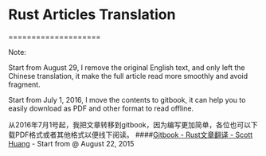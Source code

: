 




# Rust Articles Translation
====================

Note: 

Start from August 29, I remove the original English text, and only left the Chinese translation, it make the full article read more smoothly and avoid fragment.

Start from July 1, 2016, I move the contents to gitbook, it can help you to easily download as PDF and other format to read offline.

从2016年7月1号起，我把文章转移到gitbook，因为编写更加简单，各位也可以下载PDF格式或者其他格式以便线下阅读。
####[Gitbook - Rust文章翻译 - Scott Huang](https://scotthuang_hzl.gitbooks.io/rust_articles/content/) - Start from @ August 22, 2015 
